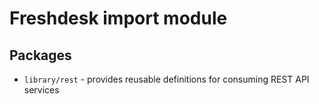# Freshdesk import module

## Packages
- `library/rest` - provides reusable definitions for consuming REST API services

